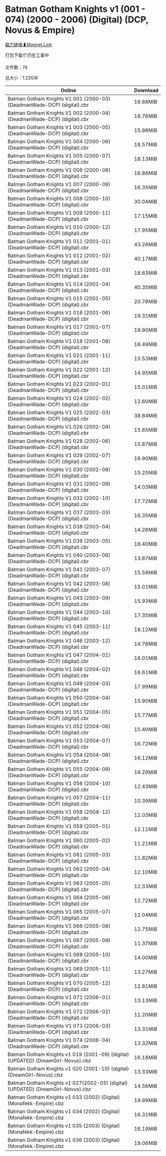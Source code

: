 # Batman Gotham Knights v1 (001 - 074) (2000 - 2006) (Digital) (DCP, Novus & Empire)

[磁力链接⬇Magnet Link](magnet:?xt=urn:btih:5a51fdfbf88daeadd55b6cbffe40a0d804c8d755&dn=Batman%20Gotham%20Knights%20v1%20%28001%20-%20074%29%20%282000%20-%202006%29%20%28Digital%29%20%28DCP%2C%20Novus%20%26%20Empire%29)

打包下载📦仍在工事中

文件数：74

总大小：1.22GiB

Online | Download
--- | ---
Batman Gotham Knights V1 001 (2000-03) (DeadmanWade-DCP) (digital).cbr | 16.68MiB
Batman Gotham Knights V1 002 (2000-04) (DeadmanWade-DCP) (digital).cbr | 18.76MiB
Batman Gotham Knights V1 003 (2000-05) (DeadmanWade-DCP) (digital).cbr | 15.98MiB
Batman Gotham Knights V1 004 (2000-06) (DeadmanWade-DCP) (digital).cbr | 18.57MiB
Batman Gotham Knights V1 005 (2000-07) (DeadmanWade-DCP) (digital).cbr | 18.13MiB
Batman Gotham Knights V1 006 (2000-08) (DeadmanWade-DCP) (digital).cbr | 16.88MiB
Batman Gotham Knights V1 007 (2000-09) (DeadmanWade-DCP) (digital).cbr | 16.35MiB
Batman Gotham Knights V1 008 (2000-10) (DeadmanWade-DCP) (digital).cbr | 30.04MiB
Batman Gotham Knights V1 009 (2000-11) (DeadmanWade-DCP) (digital).cbr | 17.15MiB
Batman Gotham Knights V1 010 (2000-12) (DeadmanWade-DCP) (digital).cbr | 17.95MiB
Batman Gotham Knights V1 011 (2001-01) (DeadmanWade-DCP) (digital).cbr | 43.26MiB
Batman Gotham Knights V1 012 (2001-02) (DeadmanWade-DCP) (digital).cbr | 40.17MiB
Batman Gotham Knights V1 013 (2001-03) (DeadmanWade-DCP) (digital).cbr | 18.63MiB
Batman Gotham Knights V1 014 (2001-04) (DeadmanWade-DCP) (digital).cbr | 40.35MiB
Batman Gotham Knights V1 015 (2001-05) (DeadmanWade-DCP) (digital).cbr | 20.78MiB
Batman Gotham Knights V1 016 (2001-06) (DeadmanWade-DCP) (digital).cbr | 19.31MiB
Batman Gotham Knights V1 017 (2001-07) (DeadmanWade-DCP) (digital).cbr | 19.90MiB
Batman Gotham Knights V1 018 (2001-08) (DeadmanWade-DCP) (digital).cbr | 16.49MiB
Batman Gotham Knights V1 021 (2001-11) (DeadmanWade-DCP) (digital).cbr | 15.53MiB
Batman Gotham Knights V1 022 (2001-12) (DeadmanWade-DCP) (digital).cbr | 14.95MiB
Batman Gotham Knights V1 023 (2002-01) (DeadmanWade-DCP) (digital).cbr | 15.01MiB
Batman Gotham Knights V1 024 (2002-02) (DeadmanWade-DCP) (digital).cbr | 12.60MiB
Batman Gotham Knights V1 025 (2002-03) (DeadmanWade-DCP) (digital).cbr | 38.84MiB
Batman Gotham Knights V1 026 (2002-04) (DeadmanWade-DCP) (digital).cbr | 15.65MiB
Batman Gotham Knights V1 028 (2002-06) (DeadmanWade-DCP) (digital).cbr | 15.87MiB
Batman Gotham Knights V1 029 (2002-07) (DeadmanWade-DCP) (digital).cbr | 16.90MiB
Batman Gotham Knights V1 030 (2002-08) (DeadmanWade-DCP) (digital).cbr | 15.25MiB
Batman Gotham Knights V1 031 (2002-09) (DeadmanWade-DCP) (digital).cbr | 14.03MiB
Batman Gotham Knights V1 032 (2002-10) (DeadmanWade-DCP) (digital).cbr | 17.72MiB
Batman Gotham Knights V1 037 (2003-03) (DeadmanWade-DCP) (digital).cbr | 16.35MiB
Batman Gotham Knights V1 038 (2003-04) (DeadmanWade-DCP) (digital).cbr | 14.26MiB
Batman Gotham Knights V1 039 (2003-05) (DeadmanWade-DCP) (digital).cbr | 18.40MiB
Batman Gotham Knights V1 040 (2003-06) (DeadmanWade-DCP) (digital).cbr | 13.87MiB
Batman Gotham Knights V1 041 (2003-07) (DeadmanWade-DCP) (digital).cbr | 15.58MiB
Batman Gotham Knights V1 042 (2003-08) (DeadmanWade-DCP) (digital).cbr | 15.01MiB
Batman Gotham Knights V1 043 (2003-09) (DeadmanWade-DCP) (digital).cbr | 15.93MiB
Batman Gotham Knights V1 044 (2003-10) (DeadmanWade-DCP) (digital).cbr | 17.35MiB
Batman Gotham Knights V1 045 (2003-11) (DeadmanWade-DCP) (digital).cbr | 18.12MiB
Batman Gotham Knights V1 046 (2003-12) (DeadmanWade-DCP) (digital).cbr | 14.78MiB
Batman Gotham Knights V1 047 (2004-01) (DeadmanWade-DCP) (digital).cbr | 16.01MiB
Batman Gotham Knights V1 048 (2004-02) (DeadmanWade-DCP) (digital).cbr | 16.61MiB
Batman Gotham Knights V1 049 (2004-03) (DeadmanWade-DCP) (digital).cbr | 17.99MiB
Batman Gotham Knights V1 050 (2004-04) (DeadmanWade-DCP) (digital).cbr | 15.90MiB
Batman Gotham Knights V1 051 (2004-05) (DeadmanWade-DCP) (digital).cbr | 15.77MiB
Batman Gotham Knights V1 052 (2004-06) (DeadmanWade-DCP) (digital).cbr | 15.40MiB
Batman Gotham Knights V1 053 (2004-07) (DeadmanWade-DCP) (digital).cbr | 16.72MiB
Batman Gotham Knights V1 054 (2004-08) (DeadmanWade-DCP) (digital).cbr | 16.12MiB
Batman Gotham Knights V1 055 (2004-09) (DeadmanWade-DCP) (digital).cbr | 16.29MiB
Batman Gotham Knights V1 056 (2004-10) (DeadmanWade-DCP) (digital).cbr | 12.43MiB
Batman Gotham Knights V1 057 (2004-11) (DeadmanWade-DCP) (digital).cbr | 10.39MiB
Batman Gotham Knights V1 058 (2004-12) (DeadmanWade-DCP) (digital).cbr | 12.03MiB
Batman Gotham Knights V1 059 (2005-01) (DeadmanWade-DCP) (digital).cbr | 12.11MiB
Batman Gotham Knights V1 060 (2005-02) (DeadmanWade-DCP) (digital).cbr | 11.21MiB
Batman Gotham Knights V1 061 (2005-03) (DeadmanWade-DCP) (digital).cbr | 11.82MiB
Batman Gotham Knights V1 062 (2005-04) (DeadmanWade-DCP) (digital).cbr | 12.10MiB
Batman Gotham Knights V1 063 (2005-05) (DeadmanWade-DCP) (digital).cbr | 12.33MiB
Batman Gotham Knights V1 064 (2005-06) (DeadmanWade-DCP) (digital).cbr | 12.72MiB
Batman Gotham Knights V1 065 (2005-07) (DeadmanWade-DCP) (digital).cbr | 12.04MiB
Batman Gotham Knights V1 066 (2005-08) (DeadmanWade-DCP) (digital).cbr | 12.75MiB
Batman Gotham Knights V1 067 (2005-09) (DeadmanWade-DCP) (digital).cbr | 11.37MiB
Batman Gotham Knights V1 068 (2005-10) (DeadmanWade-DCP) (digital).cbr | 14.00MiB
Batman Gotham Knights V1 069 (2005-11) (DeadmanWade-DCP) (digital).cbr | 13.27MiB
Batman Gotham Knights V1 070 (2005-12) (DeadmanWade-DCP) (digital).cbr | 12.81MiB
Batman Gotham Knights V1 071 (2006-01) (DeadmanWade-DCP) (digital).cbr | 13.13MiB
Batman Gotham Knights V1 072 (2006-02) (DeadmanWade-DCP) (digital).cbr | 11.20MiB
Batman Gotham Knights V1 073 (2006-03) (DeadmanWade-DCP) (digital).cbr | 13.31MiB
Batman Gotham Knights V1 074 (2006-04) (DeadmanWade-DCP) (digital).cbr | 13.32MiB
Batman Gotham Knights v1 019 (2001-09) (digital) (UPDATED) (DreamGirl-Novus).cbz | 16.18MiB
Batman Gotham Knights v1 020 (2001-10) (digital) (DreamGirl-Novus).cbz | 13.33MiB
Batman Gotham Knights v1 027(2002-05) (digital) (UPDATED) (DreamGirl-Novus).cbz | 14.56MiB
Batman Gotham Knights v1 033 (2002) (Digital) (Monafekk-Empire).cbz | 19.99MiB
Batman Gotham Knights v1 034 (2002) (Digital) (Monafekk-Empire).cbz | 16.31MiB
Batman Gotham Knights v1 035 (2003) (Digital) (Monafekk-Empire).cbz | 16.19MiB
Batman Gotham Knights v1 036 (2003) (Digital) (Monafekk-Empire).cbz | 19.06MiB